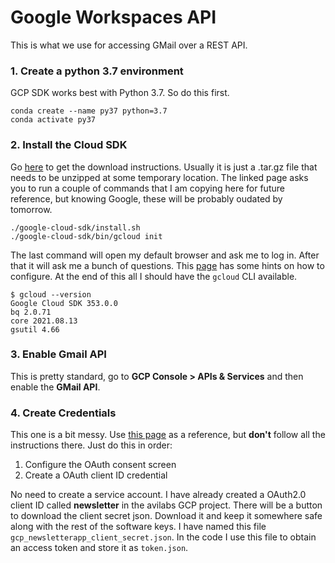 # Google Workspaces API
This is what we use for accessing GMail over a REST API.

### 1. Create a python 3.7 environment
GCP SDK works best with Python 3.7. So do this first.

```
conda create --name py37 python=3.7
conda activate py37
```

### 2. Install the Cloud SDK
Go [here](https://cloud.google.com/sdk/docs/install) to get the download instructions. Usually it is just a .tar.gz file that needs to be unzipped at some temporary location. The linked page asks you to run a couple of commands that I am copying here for future reference, but knowing Google, these will be probably oudated by tomorrow.

```
./google-cloud-sdk/install.sh
./google-cloud-sdk/bin/gcloud init
```

The last command will open my default browser and ask me to log in. After that it will ask me a bunch of questions. This [page](https://cloud.google.com/sdk/docs/initializing) has some hints on how to configure. At the end of this all I should have the `gcloud` CLI available.

```
$ gcloud --version
Google Cloud SDK 353.0.0
bq 2.0.71
core 2021.08.13
gsutil 4.66
```

### 3. Enable Gmail API
This is pretty standard, go to **GCP Console > APIs & Services** and then enable the **GMail API**.

### 4. Create Credentials
This one is a bit messy. Use [this page](https://developers.google.com/workspace/guides/create-credentials) as a reference, but **don't** follow all the instructions there. Just do this in order:
  1. Configure the OAuth consent screen
  2. Create a OAuth client ID credential

No need to create a service account. I have already created a OAuth2.0 client ID called **newsletter** in the avilabs GCP project. There will be a button to download the client secret json. Download it and keep it somewhere safe along with the rest of the software keys. I have named this file `gcp_newsletterapp_client_secret.json`. In the code I use this file to obtain an access token and store it as `token.json`.

